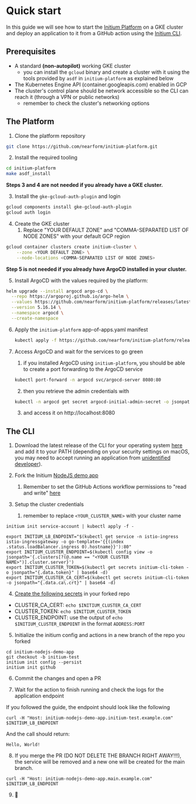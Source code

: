 # Quick start

In this guide we will see how to start the [Initium Platform](https://github.com/nearform/initium-platform) on a GKE cluster and deploy an application to it from a GitHub action using the [Initium CLI](https://github.com/nearform/initium-cli).

## Prerequisites

- A standard **(non-autopilot)** working GKE cluster
  - you can install the `gcloud` binary and create a cluster with it using the tools provided by `asdf` in `initium-platform` as explained below
- The Kubernetes Engine API (container.googleapis.com) enabled in GCP
- The cluster's control plane should be network accessible so the CLI can reach it (through a VPN or public networks)
  - remember to check the cluster's networking options

## The Platform

1. Clone the platform repository

```bash
git clone https://github.com/nearform/initium-platform.git
```

2. Install the required tooling

```bash
cd initium-platform
make asdf_install
```

**Steps 3 and 4 are not needed if you already have a GKE cluster.**


3. Install the `gke-gcloud-auth-plugin` and login

```bash
gcloud components install gke-gcloud-auth-plugin
gcloud auth login
```

4. Create the GKE cluster
    1. Replace "YOUR DEFAULT ZONE" and "COMMA-SEPARATED LIST OF NODE ZONES" with your default GCP region

```bash
gcloud container clusters create initium-cluster \
    --zone <YOUR DEFAULT ZONE> \
    --node-locations <COMMA-SEPARATED LIST OF NODE ZONES>
```

**Step 5 is not needed if you already have ArgoCD installed in your cluster.**

5. Install ArgoCD with the values required by the platform:

```bash
helm upgrade --install argocd argo-cd \
  --repo https://argoproj.github.io/argo-helm \
  --values https://github.com/nearform/initium-platform/releases/latest/download/argocd-helm-values.yaml \
  --version 5.16.14 \
  --namespace argocd \
  --create-namespace
```

6. Apply the `initium-platform` app-of-apps.yaml manifest

    ```bash
    kubectl apply -f https://github.com/nearform/initium-platform/releases/latest/download/app-of-apps.yaml
    ```

7. Access ArgoCD and wait for the services to go green
    1. if you installed ArgoCD using `initium-platform`, you should be able to create a port forwarding to the ArgoCD service
    ```bash
    kubectl port-forward -n argocd svc/argocd-server 8080:80
    ```
    2. then you retrieve the admin credentials with
    ```bash
    kubectl -n argocd get secret argocd-initial-admin-secret -o jsonpath="{.data.password}" | base64 -d
    ```
    3. and access it on http://localhost:8080

## The CLI

1. Download the latest release of the CLI for your operating system [here](https://github.com/nearform/initium-cli/releases) and add it to your PATH (depending on your security settings on macOS, you may need to accept running an application from [unidentified developer](https://support.apple.com/en-us/HT202491)).

2. Fork the Initium [NodeJS demo app](https://github.com/nearform/initium-nodejs-demo-app)
    1. Remember to set the GitHub Actions workflow permissions to "read and write" [here](https://docs.github.com/en/repositories/managing-your-repositorys-settings-and-features/enabling-features-for-your-repository/managing-github-actions-settings-for-a-repository#configuring-the-default-github_token-permissions)

3. Setup the cluster credentials
    1. remember to replace `<YOUR_CLUSTER_NAME>` with your cluster name

```
initium init service-account | kubectl apply -f -

export INITIUM_LB_ENDPOINT="$(kubectl get service -n istio-ingress istio-ingressgateway -o go-template='{{(index .status.loadBalancer.ingress 0).hostname}}'):80"
export INITIUM_CLUSTER_ENDPOINT=$(kubectl config view -o jsonpath='{.clusters[?(@.name == "<YOUR CLUSTER NAME>")].cluster.server}')
export INITIUM_CLUSTER_TOKEN=$(kubectl get secrets initium-cli-token -o jsonpath="{.data.token}" | base64 -d)
export INITIUM_CLUSTER_CA_CERT=$(kubectl get secrets initium-cli-token -o jsonpath="{.data.ca\.crt}" | base64 -d)
```

4. [Create the following secrets](https://docs.github.com/en/actions/security-guides/encrypted-secrets#creating-encrypted-secrets-for-a-repository) in your forked repo

- CLUSTER_CA_CERT: `echo $INITIUM_CLUSTER_CA_CERT`
- CLUSTER_TOKEN: `echo $INITIUM_CLUSTER_TOKEN`
- CLUSTER_ENDPOINT: use the output of `echo $INITIUM_CLUSTER_ENDPOINT` in the format `ADDRESS:PORT`

5. Initialize the initium config and actions in a new branch of the repo you forked

```
cd initium-nodejs-demo-app
git checkout -b initium-test
initium init config --persist
initium init github
```

6. Commit the changes and open a PR

7. Wait for the action to finish running and check the logs for the application endpoint

If you followed the guide, the endpoint should look like the following

```
curl -H "Host: initium-nodejs-demo-app.initium-test.example.com" $INITIUM_LB_ENDPOINT
```

And the call should return:

```
Hello, World!
```

8. If you merge the PR (DO NOT DELETE THE BRANCH RIGHT AWAY!!!), the service will be removed and a new one will be created for the main branch.

```
curl -H "Host: initium-nodejs-demo-app.main.example.com" $INITIUM_LB_ENDPOINT
```

9. 🚀

